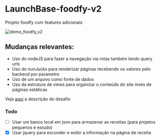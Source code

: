 # LaunchBase-foodfy-v2
Projeto foodfy com features adicionais 

![demo_foodfy_v2](https://user-images.githubusercontent.com/19207320/75614899-1ce1e680-5b1c-11ea-995f-c5f5e4ab115d.gif)

## Mudanças relevantes: 
- Uso do nodeJS para fazer a navegação via rotas também lendo query urls
- Uso do nunJucks para renderizar páginas recebendo os valores pelo backend por parametro
- Uso de um arquivo como fonte de dados  
- Uso da estrutura de views para organizar o conteúdo do site invés de páginas estáticas 

Veja [aqui](https://github.com/Rocketseat/bootcamp-launchbase-desafios-03/blob/master/desafios/03-refatorando-foodfy.md)  a descrição do desafio

### Todo 
- [ ] Usar um banco local em json para armazenar as receitas (para projetos pequenos e estudo)
- [x] Usar jquery para esconder e exibir a informação na página de receita
